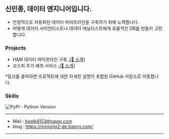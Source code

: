 

## 신민종, 데이터 엔지니어입니다.

- 안정적으로 자동화된 데이터 파이프라인을 구축하기 위해 노력합니다.
- 어떻게 데이터 사이언티스트나 데이터 에널리스트에게 효율적인 DB를 만들지 고민합니다.

### Projects

- H&M 데이터 파이프라인 구축   <a href="https://github.com/minjong3/project-team11">.[🔗 소개]</a>
- 코스피 주가 예측 서비스      <a href="https://github.com/minjong3/mlopspipeline">.[🔗 소개]</a>

*링크를 클릭하면 프로젝트에 대한 자세한 설명이 포함된 GitHub 저장소로 이동합니다.

### Skills

![PyPI - Python Version](https://img.shields.io/pypi/pyversions/:packageName)

***
- Mail : hoplk4153@naver.com
- blog : https://minjong2-de.tistory.com/
***

<!--
**minjong3/minjong3** is a ✨ _special_ ✨ repository because its `README.md` (this file) appears on your GitHub profile.

Here are some ideas to get you started:

- 🔭 I’m currently working on ...
- 🌱 I’m currently learning ...
- 👯 I’m looking to collaborate on ...
- 🤔 I’m looking for help with ...
- 💬 Ask me about ...
- 📫 How to reach me: ...
- 😄 Pronouns: ...
- ⚡ Fun fact: ...
-->
